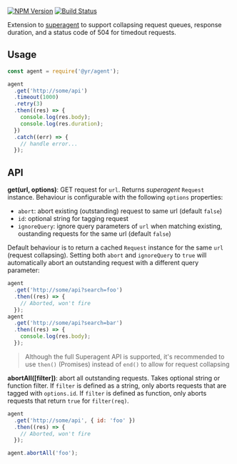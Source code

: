 [![NPM Version](https://img.shields.io/npm/v/@yr/agent.svg?style=flat)](https://npmjs.org/package/@yr/agent)
[![Build Status](https://img.shields.io/travis/YR/agent.svg?style=flat)](https://travis-ci.org/YR/agent?branch=master)

Extension to [superagent](https://github.com/visionmedia/superagent) to support collapsing request queues, response duration, and a status code of 504 for timedout requests.

## Usage

```js
const agent = require('@yr/agent');

agent
  .get('http://some/api')
  .timeout(1000)
  .retry(3)
  .then((res) => {
    console.log(res.body);
    console.log(res.duration);
  })
  .catch((err) => {
    // handle error...
  });
```

## API

**get(url, options)**: GET request for `url`. Returns *superagent* `Request` instance. Behaviour is configurable with the following `options` properties:

- `abort`: abort existing (outstanding) request to same url (default `false`)
- `id`: optional string for tagging request
- `ignoreQuery`: ignore query parameters of `url` when matching existing, oustanding requests for the same url (default `false`)

Default behaviour is to return a cached `Request` instance for the same `url` (request collapsing). Setting both `abort` and `ignoreQuery` to `true` will automatically abort an outstanding request with a different query parameter:

```js
agent
  .get('http://some/api?search=foo')
  .then((res) => {
    // Aborted, won't fire
  });
agent
  .get('http://some/api?search=bar')
  .then((res) => {
    console.log(res.body);
  });
```

> Although the full Superagent API is supported, it's recommended to use `then()` (Promises) instead of `end()` to allow for request collapsing

**abortAll([filter])**: abort all outstanding requests. Takes optional string or function filter. If `filter` is defined as a string, only aborts requests that are tagged with `options.id`. If `filter` is defined as function, only aborts requests that return `true` for `filter(req)`.

```js
agent
  .get('http://some/api', { id: 'foo' })
  .then((res) => {
    // Aborted, won't fire
  });

agent.abortAll('foo');
```
